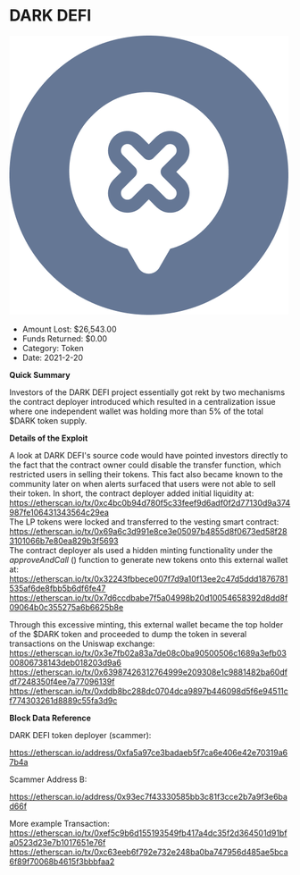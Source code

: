 # DARK DEFI
![DARK DEFI](/rektimages/DARK-DEFI.png)
- Amount Lost: $26,543.00
- Funds Returned: $0.00
- Category: Token
- Date: 2021-2-20

**Quick Summary**

Investors of the DARK DEFI project essentially got rekt by two mechanisms the contract deployer introduced which resulted in a centralization issue where one independent wallet was holding more than 5% of the total $DARK token supply. 

  


 **Details of the Exploit**

A look at  DARK DEFI's source code would have pointed investors directly to the fact that the contract owner could disable the transfer function, which restricted users in selling their tokens. This fact also became known to the community later on when alerts surfaced that users were not able to sell their token. In short, the contract deployer added initial liquidity at:  
https://etherscan.io/tx/0xc4bc0b94d780f5c33feef9d6adf0f2d77130d9a374987fe106431343564c29ea  
The LP tokens were locked and transferred to the vesting smart contract:  
https://etherscan.io/tx/0x69a6c3d991e8ce3e05097b4855d8f0673ed58f283101066b7e80ea829b3f5693  
The contract deployer als used a hidden minting functionality under the _approveAndCall_ () function to generate new tokens onto this external wallet at:  
https://etherscan.io/tx/0x32243fbbece007f7d9a10f13ee2c47d5ddd1876781535af6de8fbb5b6df6fe47  
https://etherscan.io/tx/0x7d6ccdbabe7f5a04998b20d10054658392d8dd8f09064b0c355275a6b6625b8e

Through this excessive minting, this external wallet became the top holder of the $DARK token and proceeded to dump the token in several transactions on the Uniswap exchange:  
https://etherscan.io/tx/0x3e7fb02a83a7de08c0ba90500506c1689a3efb0300806738143deb018203d9a6  
https://etherscan.io/tx/0x63987426312764999e209308e1c9881482ba60dfdf7248350f4ee7a77096139f  
https://etherscan.io/tx/0xddb8bc288dc0704dca9897b446098d5f6e94511cf774303261d8889c55fa3d9c

  


 **Block Data Reference**

DARK DEFI token deployer (scammer):

https://etherscan.io/address/0xfa5a97ce3badaeb5f7ca6e406e42e70319a67b4a

  


Scammer Address B:

https://etherscan.io/address/0x93ec7f43330585bb3c81f3cce2b7a9f3e6bad66f

  


More example Transaction:  
https://etherscan.io/tx/0xef5c9b6d155193549fb417a4dc35f2d364501d91bfa0523d23e7b1017651e76f  
https://etherscan.io/tx/0xc63eeb6f792e732e248ba0ba747956d485ae5bca6f89f70068b4615f3bbbfaa2



